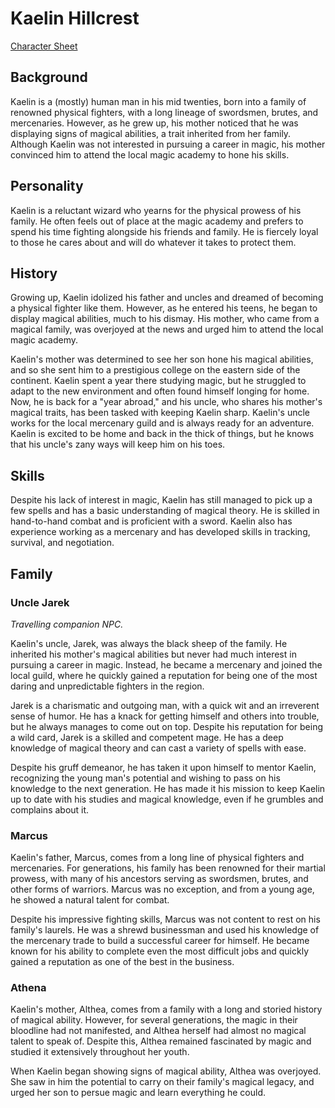 # Kaelin Hillcrest

[Character Sheet](https://github.com/Bonney/SavageWorlds2023/blob/main/Sheet.md)

## Background

Kaelin is a (mostly) human man in his mid twenties, born into a family of renowned physical fighters, with a long lineage of swordsmen, brutes, and mercenaries. However, as he grew up, his mother noticed that he was displaying signs of magical abilities, a trait inherited from her family. Although Kaelin was not interested in pursuing a career in magic, his mother convinced him to attend the local magic academy to hone his skills.

## Personality

Kaelin is a reluctant wizard who yearns for the physical prowess of his family. He often feels out of place at the magic academy and prefers to spend his time fighting alongside his friends and family. He is fiercely loyal to those he cares about and will do whatever it takes to protect them.

## History

Growing up, Kaelin idolized his father and uncles and dreamed of becoming a physical fighter like them. However, as he entered his teens, he began to display magical abilities, much to his dismay. His mother, who came from a magical family, was overjoyed at the news and urged him to attend the local magic academy.

Kaelin's mother was determined to see her son hone his magical abilities, and so she sent him to a prestigious college on the eastern side of the continent. Kaelin spent a year there studying magic, but he struggled to adapt to the new environment and often found himself longing for home. Now, he is back for a "year abroad," and his uncle, who shares his mother's magical traits, has been tasked with keeping Kaelin sharp. Kaelin's uncle works for the local mercenary guild and is always ready for an adventure. Kaelin is excited to be home and back in the thick of things, but he knows that his uncle's zany ways will keep him on his toes.

## Skills

Despite his lack of interest in magic, Kaelin has still managed to pick up a few spells and has a basic understanding of magical theory. He is skilled in hand-to-hand combat and is proficient with a sword. Kaelin also has experience working as a mercenary and has developed skills in tracking, survival, and negotiation.

## Family

###  Uncle Jarek

*Travelling companion NPC.*

Kaelin's uncle, Jarek, was always the black sheep of the family. He inherited his mother's magical abilities but never had much interest in pursuing a career in magic. Instead, he became a mercenary and joined the local guild, where he quickly gained a reputation for being one of the most daring and unpredictable fighters in the region.

Jarek is a charismatic and outgoing man, with a quick wit and an irreverent sense of humor. He has a knack for getting himself and others into trouble, but he always manages to come out on top. Despite his reputation for being a wild card, Jarek is a skilled and competent mage. He has a deep knowledge of magical theory and can cast a variety of spells with ease.

Despite his gruff demeanor, he has taken it upon himself to mentor Kaelin, recognizing the young man's potential and wishing to pass on his knowledge to the next generation. He has made it his mission to keep Kaelin up to date with his studies and magical knowledge, even if he grumbles and complains about it.

### Marcus

Kaelin's father, Marcus, comes from a long line of physical fighters and mercenaries. For generations, his family has been renowned for their martial prowess, with many of his ancestors serving as swordsmen, brutes, and other forms of warriors. Marcus was no exception, and from a young age, he showed a natural talent for combat.

Despite his impressive fighting skills, Marcus was not content to rest on his family's laurels. He was a shrewd businessman and used his knowledge of the mercenary trade to build a successful career for himself. He became known for his ability to complete even the most difficult jobs and quickly gained a reputation as one of the best in the business.

### Athena

Kaelin's mother, Althea, comes from a family with a long and storied history of magical ability. However, for several generations, the magic in their bloodline had not manifested, and Althea herself had almost no magical talent to speak of. Despite this, Althea remained fascinated by magic and studied it extensively throughout her youth.

When Kaelin began showing signs of magical ability, Althea was overjoyed. She saw in him the potential to carry on their family's magical legacy, and urged her son to persue magic and learn everything he could.
